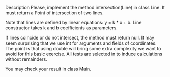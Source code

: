 Description
Please, implement the method intersection(Line) in class Line. It must return a Point of intersection of two lines.

Note that lines are defined by linear equations: y = k * x + b. Line constructor takes k and b coefficients as parameters.

If lines coincide or do not intersect, the method must return null. It may seem surprising that we use int for arguments and fields of coordinates. The point is that using double will bring some extra complexity we want to avoid for this basic exercise. All tests are selected in to induce calculations without remainders.

You may check your result in class Main.